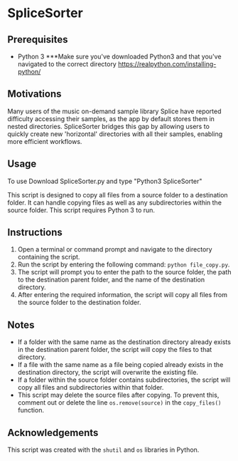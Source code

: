 # SpliceSorter


## Prerequisites

- Python 3
***Make sure you've downloaded Python3 and that you've navigated to the correct directory
https://realpython.com/installing-python/

## Motivations

Many users of the music on-demand sample library Splice have reported difficulty accessing their samples, as the app by default stores them in nested directories. SpliceSorter bridges this gap by allowing users to quickly create new 'horizontal' directories with all their samples, enabling more efficient workflows.

## Usage

To use Download SpliceSorter.py and type "Python3 SpliceSorter" 

This script is designed to copy all files from a source folder to a destination folder. It can handle copying files as well as any subdirectories within the source folder. This script requires Python 3 to run.

## Instructions

1. Open a terminal or command prompt and navigate to the directory containing the script.
2. Run the script by entering the following command: `python file_copy.py`.
3. The script will prompt you to enter the path to the source folder, the path to the destination parent folder, and the name of the destination directory.
4. After entering the required information, the script will copy all files from the source folder to the destination folder.

## Notes

- If a folder with the same name as the destination directory already exists in the destination parent folder, the script will copy the files to that directory.
- If a file with the same name as a file being copied already exists in the destination directory, the script will overwrite the existing file.
- If a folder within the source folder contains subdirectories, the script will copy all files and subdirectories within that folder.
- This script may delete the source files after copying. To prevent this, comment out or delete the line `os.remove(source)` in the `copy_files()` function.

## Acknowledgements

This script was created with the `shutil` and `os` libraries in Python.

